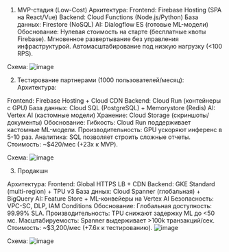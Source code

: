1. MVP-стадия (Low-Cost)
Архитектура:
Frontend: Firebase Hosting (SPA на React/Vue)
Backend: Cloud Functions (Node.js/Python)
База данных: Firestore (NoSQL)
AI: Dialogflow ES (готовые ML-модели)
Обоснование:
Нулевая стоимость на старте (бесплатные квоты Firebase).
Мгновенное развертывание без управления инфраструктурой.
Автомасштабирование под низкую нагрузку (<100 RPS).

Схема:
![image](https://github.com/user-attachments/assets/156cc534-93de-48e7-a04f-64dda9a9045f)

2. Тестирование партнерами (1000 пользователей/месяц):
Архитектура:

Frontend: Firebase Hosting + Cloud CDN
Backend: Cloud Run (контейнеры с GPU)
База данных: Cloud SQL (PostgreSQL) + Memorystore (Redis)
AI: Vertex AI (кастомные модели)
Хранение: Cloud Storage (скриншоты/документы)
Обоснование:
Гибкость: Cloud Run поддерживает кастомные ML-модели.
Производительность: GPU ускоряют инференс в 5-10 раз.
Аналитика: SQL позволяет строить сложные отчеты.
Стоимость: ~$420/мес (+23x к MVP).

Схема:
![image](https://github.com/user-attachments/assets/2eae3053-7ffc-4a99-bb60-fede920e0489)


3. Продакшн 

Архитектура:
Frontend: Global HTTPS LB + CDN
Backend: GKE Standard (multi-region) + TPU v3
База днных: Cloud Spanner (глобальная) + BigQuery
AI: Feature Store + ML-конвейеры на Vertex AI
Безопасность: VPC-SC, DLP, IAM Conditions
Обоснование:
Глобальная доступность: 99.99% SLA.
Производительность: TPU снижают задержку ML до <50 мс.
Масштабируемость: Spanner выдерживает >100k транзакций/сек.
Стоимость: ~$3,200/мес (+7.6x к тестированию).
![image](https://github.com/user-attachments/assets/733eb433-789e-46d8-a5e0-c39a14e0a0f5)

Схема:
![image](https://github.com/user-attachments/assets/a70a9d87-5c20-4a43-adb4-a38f0dbcf4fa)
